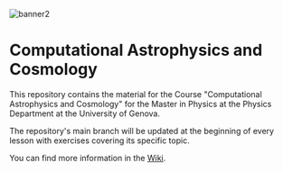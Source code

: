 ![banner2](https://github.com/alfonso-veropalumbo/computational_astro_cosmo/assets/8044878/dac3a4b9-cf14-4cca-9103-22918e3b85dc)
# Computational Astrophysics and Cosmology

This repository contains the material for the Course "Computational Astrophysics and Cosmology" for the Master in Physics at the Physics Department at the University of Genova.

The repository's main branch will be updated at the beginning of every lesson with exercises covering its specific topic. 

You can find more information in the [Wiki](https://github.com/GenovaCosmology/AstroCosmoComputational/wiki).
